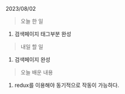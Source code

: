 2023/08/02
> 오늘 한 일
1. 검색페이지 태그부분 완성

> 내일 할 일
1. 검색페이지 완성

> 오늘 배운 내용
1. redux를 이용해야 동기적으로 작동이 가능하다.
